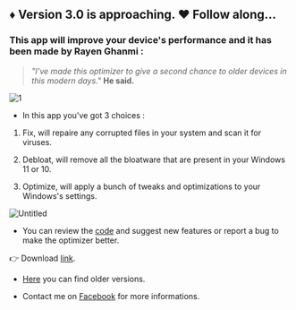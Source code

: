 ## ♦ Version 3.0 is approaching. ♥ Follow along...

### This app will improve your device's performance and it has been made by Rayen Ghanmi :

> _"I've made this optimizer to give a second chance to older devices in this modern days."_ **He said.**

![1](https://user-images.githubusercontent.com/108760398/186448238-94ae635d-847b-4ea1-9a8d-f9dd7fb38d64.jpg)

* In this app you've got 3 choices :

1. Fix, will repaire any corrupted files in your system and scan it for viruses.

2. Debloat, will remove all the bloatware that are present in your Windows 11 or 10.

3. Optimize, will apply a bunch of tweaks and optimizations to your Windows's settings.

![Untitled](https://user-images.githubusercontent.com/108760398/187079006-6a19943d-2e0c-4179-9bf9-3903598d7fd8.png)

* You can review the [code](https://github.com/RayenGhanmi/Windows-Optimizer-By-RGH/blob/main/optimizer.py) and suggest new features or report a bug to make the optimizer better.

👉 Download [link](https://github.com/RayenGhanmi/Windows-Optimizer-By-RGH/releases/tag/RGH_Optimizer_2.2.2).

* [Here](https://github.com/RayenGhanmi/Windows-Optimizer-By-RGH/releases) you can find older versions.

* Contact me on [Facebook](https://www.facebook.com/GhanmiRayen22) for more informations.
